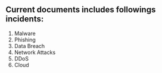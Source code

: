 Current documents includes followings incidents:
-------------------------------------------------
1. Malware
2. Phishing
3. Data Breach
4. Network Attacks
5. DDoS
6. Cloud

